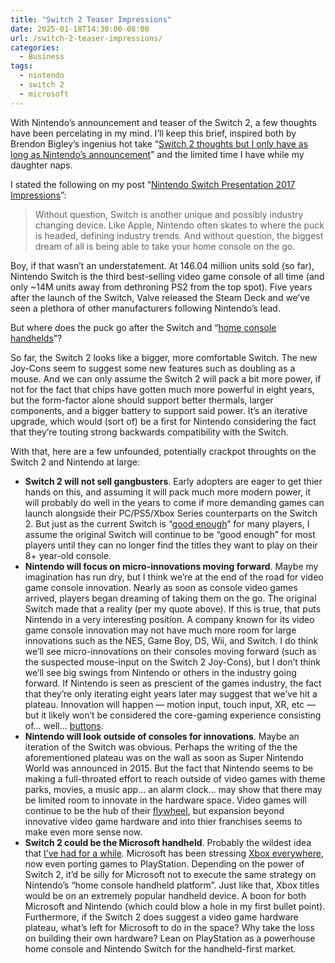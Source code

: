 ```yaml
---
title: "Switch 2 Teaser Impressions"
date: 2025-01-18T14:30:00-08:00
url: /switch-2-teaser-impressions/
categories:
  - Business
tags:
  - nintendo
  - switch 2
  - microsoft
---
```


With Nintendo’s announcement and teaser of the Switch 2, a few thoughts have been percelating in my mind. I’ll keep this brief, inspired both by Brendon Bigley’s ingenius hot take “[Switch 2 thoughts but I only have as long as Nintendo’s announcement](https://wavelengths.online/posts/switch-2-thoughts-but-i-only-have-as-long-as-nintendos-announcement)” and the limited time I have while my daughter naps.

I stated the following on my post “[Nintendo Switch Presentation 2017 Impressions](/2017/01/14/nintendo-switch-presentation-2017-impressions)”:

> Without question, Switch is another unique and possibly industry changing device. Like Apple, Nintendo often skates to where the puck is headed, defining industry trends. And without question, the biggest dream of all is being able to take your home console on the go.

Boy, if that wasn’t an understatement. At 146.04 million units sold (so far), Nintendo Switch is the third best-selling video game console of all time (and only ~14M units away from dethroning PS2 from the top spot). Five years after the launch of the Switch, Valve released the Steam Deck and we’ve seen a plethora of other manufacturers following Nintendo’s lead.

But where does the puck go after the Switch and “[home console handhelds](/2017/01/15/the-switch-is-a-home-console-the-switch-is-a-home-console-the-switch-is-a-home-console/)”?

So far, the Switch 2 looks like a bigger, more comfortable Switch. The new Joy-Cons seem to suggest some new features such as doubling as a mouse. And we can only assume the Switch 2 will pack a bit more power, if not for the fact that chips have gotten much more powerful in eight years, but the form-factor alone should support better thermals, larger components, and a bigger battery to support said power. It’s an iterative upgrade, which would (sort of) be a first for Nintendo considering the fact that they’re touting strong backwards compatibility with the Switch. 

With that, here are a few unfounded, potentially crackpot throughts on the Switch 2 and Nintendo at large:

- **Switch 2 will not sell gangbusters**. Early adopters are eager to get thier hands on this, and assuming it will pack much more modern power, it will probably do well in the years to come if more demanding games can launch alongside their PC/PS5/Xbox Series counterparts on the Switch 2. But just as the current Switch is “[good enough](/2017/11/22/good-enough/)” for many players, I assume the original Switch will continue to be “good enough” for most players until they can no longer find the titles they want to play on their 8+ year-old console.
- **Nintendo will focus on micro-innovations moving forward**. Maybe my imagination has run dry, but I think we’re at the end of the road for video game console innovation. Nearly as soon as console video games arrived, players began dreaming of taking them on the go. The original Switch made that a reality (per my quote above). If this is true, that puts Nintendo in a very interesting position. A company known for its video game console innovation may not have much more room for large innovations such as the NES, Game Boy, DS, Wii, and Switch. I do think we’ll see micro-innovations on their consoles moving forward (such as the suspected mouse-input on the Switch 2 Joy-Cons), but I don’t think we’ll see big swings from Nintendo or others in the industry going forward. If Nintendo is seen as prescient of the games industry, the fact that they’re only iterating eight years later may suggest that we’ve hit a plateau. Innovation will happen — motion input, touch input, XR, etc — but it likely won’t be considered the core-gaming experience consisting of… well… [buttons](/2015/05/31/buttons/).
- **Nintendo will look outside of consoles for innovations**. Maybe an iteration of the Switch was obvious. Perhaps the writing of the the aforementioned plateau was on the wall as soon as Super Nintendo World was announced in 2015. But the fact that Nintendo seems to be making a full-throated effort to reach outside of video games with theme parks, movies, a music app… an alarm clock… may show that there may be limited room to innovate in the hardware space. Video games will continue to be the hub of their [flywheel](https://kottke.org/15/06/walt-disneys-corporate-strategy-chart), but expansion beyond innovative video game hardware and into thier franchises seems to make even more sense now.
- **Switch 2 could be the Microsoft handheld**. Probably the wildest idea that [I’ve had for a while](https://www.threads.net/@_kylestarr/post/C7yAdAqxbkK?xmt=AQGz5mWJpfcBXY00L8A9AqI-jZBw6aR8FruIRYMB50p83Q). Microsoft has been stressing [Xbox everywhere](https://www.theverge.com/2024/2/16/24074729/microsoft-phil-spencer-xbox-everywhere-memo), now even porting games to PlayStation. Depending on the power of Switch 2, it’d be silly for Microsoft not to execute the same strategy on Nintendo’s “home console handheld platform”. Just like that, Xbox titles would be on an extremely popular handheld device. A boon for both Microsoft and Nintendo (which could blow a hole in my first bullet point). Furthermore, if the Switch 2 does suggest a video game hardware plateau, what’s left for Microsoft to do in the space? Why take the loss on building their own hardware? Lean on PlayStation as a powerhouse home console and Nintendo Switch for the handheld-first market.